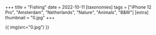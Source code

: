 +++
title = "Fishing"
date = 2022-10-11
[taxonomies]
tags = ["iPhone 12 Pro", "Amsterdam", "Netherlands", "Nature", "Animals", "B&W"]
[extra]
thumbnail = "0.jpg"
+++

{{ img(src="0.jpg") }}

